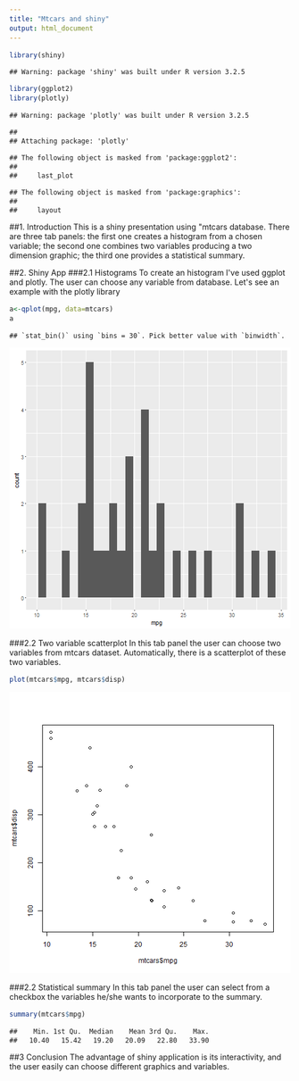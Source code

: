 ```yaml
---
title: "Mtcars and shiny"
output: html_document
---
```



```r
library(shiny)
```

```
## Warning: package 'shiny' was built under R version 3.2.5
```

```r
library(ggplot2)
library(plotly)
```

```
## Warning: package 'plotly' was built under R version 3.2.5
```

```
## 
## Attaching package: 'plotly'
```

```
## The following object is masked from 'package:ggplot2':
## 
##     last_plot
```

```
## The following object is masked from 'package:graphics':
## 
##     layout
```


##1. Introduction
This is a shiny presentation using "mtcars database. There are three tab panels: the first one creates a histogram from a chosen variable; the second one combines two variables producing a two dimension graphic; the third one provides a statistical summary.

##2. Shiny App
###2.1 Histograms
To create an histogram I've used ggplot and plotly. The user can choose any variable from database. Let's see an example with the plotly library


```r
a<-qplot(mpg, data=mtcars)
a
```

```
## `stat_bin()` using `bins = 30`. Pick better value with `binwidth`.
```

![plot of chunk unnamed-chunk-2](figure/unnamed-chunk-2-1.png)

###2.2 Two variable scatterplot
In this tab panel the user can choose two variables from mtcars dataset. Automatically, there is a scatterplot of these two variables.


```r
plot(mtcars$mpg, mtcars$disp)
```

![plot of chunk unnamed-chunk-3](figure/unnamed-chunk-3-1.png)


###2.2 Statistical summary
In this tab panel the user can select from a checkbox the variables he/she wants to incorporate to the summary.


```r
summary(mtcars$mpg)
```

```
##    Min. 1st Qu.  Median    Mean 3rd Qu.    Max. 
##   10.40   15.42   19.20   20.09   22.80   33.90
```


##3 Conclusion
The advantage of shiny application is its interactivity, and the user easily can choose different graphics and variables.
